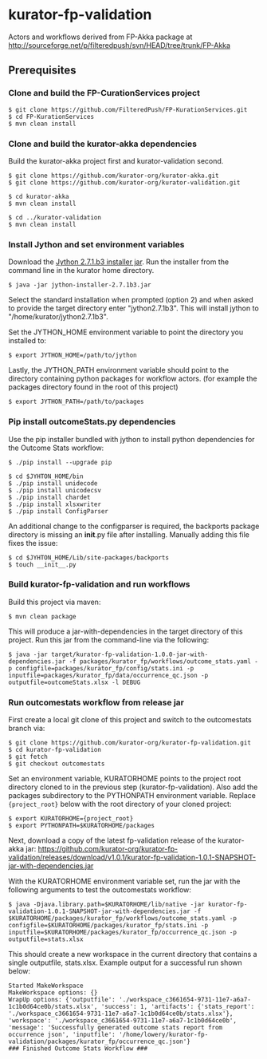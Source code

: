 # kurator-fp-validation
Actors and workflows derived from FP-Akka package at http://sourceforge.net/p/filteredpush/svn/HEAD/tree/trunk/FP-Akka

## Prerequisites ##

### Clone and build the FP-CurationServices project ###

    $ git clone https://github.com/FilteredPush/FP-KurationServices.git
    $ cd FP-KurationServices
    $ mvn clean install

### Clone and build the kurator-akka dependencies ###

Build the kurator-akka project first and kurator-validation second. 

    $ git clone https://github.com/kurator-org/kurator-akka.git
    $ git clone https://github.com/kurator-org/kurator-validation.git
    
    $ cd kurator-akka
    $ mvn clean install
    
    $ cd ../kurator-validation
    $ mvn clean install

### Install Jython and set environment variables ###

Download the [Jython 2.7.1.b3 installer jar](http://search.maven.org/remotecontent?filepath=org/python/jython-installer/2.7.1b3/jython-installer-2.7.1b3.jar). Run the installer from the command line in the kurator home directory.

    $ java -jar jython-installer-2.7.1b3.jar

Select the standard installation when prompted (option 2) and when asked to provide the target directory enter "jython2.7.1b3". This will install jython to "/home/kurator/jython2.7.1b3".

Set the JYTHON_HOME environment variable to point the directory you installed to:

    $ export JYTHON_HOME=/path/to/jython
    
Lastly, the JYTHON_PATH environment variable should point to the directory containing python packages for workflow actors. (for example the packages directory found in the root of this project)

    $ export JYTHON_PATH=/path/to/packages
    
### Pip install outcomeStats.py dependencies ###

Use the pip installer bundled with jython to install python dependencies for the Outcome Stats workflow:

    $ ./pip install --upgrade pip

    $ cd $JYHTON_HOME/bin
    $ ./pip install unidecode
    $ ./pip install unicodecsv
    $ ./pip install chardet
    $ ./pip install xlsxwriter
    $ ./pip install ConfigParser
    
An additional change to the configparser is required, the backports package directory is missing an __init__.py file after installing. Manually adding this file fixes the issue:

    $ cd $JYHTON_HOME/Lib/site-packages/backports
    $ touch __init__.py
    
### Build kurator-fp-validation and run workflows ###

Build this project via maven:

    $ mvn clean package
    
This will produce a jar-with-dependencies in the target directory of this project. Run this jar from the command-line via the following:

    $ java -jar target/kurator-fp-validation-1.0.0-jar-with-dependencies.jar -f packages/kurator_fp/workflows/outcome_stats.yaml -p configfile=packages/kurator_fp/config/stats.ini -p inputfile=packages/kurator_fp/data/occurrence_qc.json -p outputfile=outcomeStats.xlsx -l DEBUG
    
### Run outcomestats workflow from release jar ###

First create a local git clone of this project and switch to the outcomestats branch via:

    $ git clone https://github.com/kurator-org/kurator-fp-validation.git
    $ cd kurator-fp-validation
    $ git fetch
    $ git checkout outcomestats

Set an environment variable, KURATORHOME points to the project root directory cloned to in the previous step (kurator-fp-validation). Also add the packages subdirectory to the PYTHONPATH environment variable. Replace `{project_root}` below with the root directory of your cloned project:

    $ export KURATORHOME={project_root}
    $ export PYTHONPATH=$KURATORHOME/packages
    
Next, download a copy of the latest fp-validation release of the kurator-akka jar: https://github.com/kurator-org/kurator-fp-validation/releases/download/v1.0.1/kurator-fp-validation-1.0.1-SNAPSHOT-jar-with-dependencies.jar

With the KURATORHOME environment variable set, run the jar with the following arguments to test the outcomestats workflow:

    $ java -Djava.library.path=$KURATORHOME/lib/native -jar kurator-fp-validation-1.0.1-SNAPSHOT-jar-with-dependencies.jar -f $KURATORHOME/packages/kurator_fp/workflows/outcome_stats.yaml -p configfile=$KURATORHOME/packages/kurator_fp/stats.ini -p inputfile=$KURATORHOME/packages/kurator_fp/occurrence_qc.json -p outputfile=stats.xlsx

This should create a new workspace in the current directory that contains a single outputfile, stats.xlsx. Example output for a successful run shown below:

    Started MakeWorkspace
    MakeWorkspace options: {}
    WrapUp options: {'outputfile': './workspace_c3661654-9731-11e7-a6a7-1c1b0d64ce0b/stats.xlsx', 'success': 1, 'artifacts': {'stats_report': './workspace_c3661654-9731-11e7-a6a7-1c1b0d64ce0b/stats.xlsx'}, 'workspace': './workspace_c3661654-9731-11e7-a6a7-1c1b0d64ce0b', 'message': 'Successfully generated outcome stats report from occurrence json', 'inputfile': '/home/lowery/kurator-fp-validation/packages/kurator_fp/occurrence_qc.json'}
    ### Finished Outcome Stats Workflow ###

